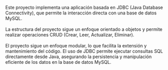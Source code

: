 Este proyecto implementa una aplicación basada en JDBC (Java Database Connectivity), que permite la interacción directa con una base de datos MySQL.
<br><br>
La estructura del proyecto sigue un enfoque orientado a objetos y permite realizar operaciones CRUD (Crear, Leer, Actualizar, Eliminar). <br><br>
El proyecto sigue un enfoque modular, lo que facilita la extensión y mantenimiento del código. 
El uso de JDBC permite ejecutar consultas SQL directamente desde Java, asegurando la persistencia y manipulación eficiente de los datos en la base de datos MySQL.
